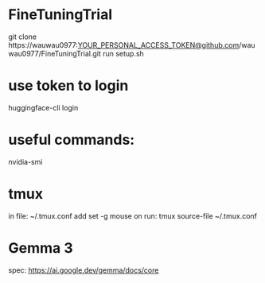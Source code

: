 # FineTuningTrial

git clone https://wauwau0977:YOUR_PERSONAL_ACCESS_TOKEN@github.com/wauwau0977/FineTuningTrial.git
run setup.sh

# use token to login
huggingface-cli login


# useful commands:
nvidia-smi


# tmux
in file: ~/.tmux.conf add
set -g mouse on
run: tmux source-file ~/.tmux.conf

# Gemma 3
spec: https://ai.google.dev/gemma/docs/core